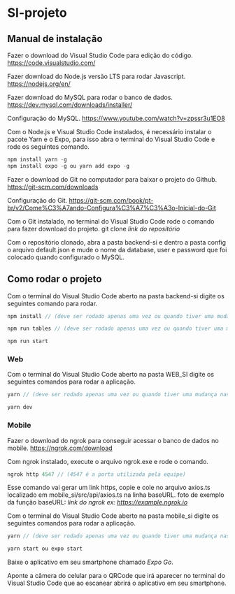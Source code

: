 # SI-projeto

## Manual de instalação

Fazer o download do Visual Studio Code para edição do código.
<https://code.visualstudio.com/>

Fazer download do Node.js versão LTS para rodar Javascript.
<https://nodejs.org/en/>

Fazer download do MySQL para rodar o banco de dados.
<https://dev.mysql.com/downloads/installer/>

Configuração do MySQL.
<https://www.youtube.com/watch?v=zpssr3u1EO8>

Com o Node.js e Visual Studio Code instalados, é necessário instalar o pacote Yarn e o Expo, para isso abra o terminal do Visual Studio Code e rode os seguintes comando.

```JavaScript
npm install yarn -g
npm install expo -g ou yarn add expo -g
```

Fazer o download do Git no computador para baixar o projeto do Github.
<https://git-scm.com/downloads>

Configuração do Git.
<https://git-scm.com/book/pt-br/v2/Come%C3%A7ando-Configura%C3%A7%C3%A3o-Inicial-do-Git>

Com o Git instalado, no terminal do Visual Studio Code rode o comando para fazer download do projeto.
git clone *link do repositório*

Com o repositório clonado, abra a pasta backend-si e dentro a pasta config o arquivo default.json e mude o nome da database, user e password que foi colocado quando configurado o MySQL.

## Como rodar o projeto

Com o terminal do Visual Studio Code aberto na pasta backend-si digite os seguintes comando para rodar.

```JavaScript
npm install // (deve ser rodado apenas uma vez ou quando tiver uma mudança nas dependências do projeto)

npm run tables // (deve ser rodado apenas uma vez ou quando tiver uma mudança nas tabelas do banco de dados)

npm run start
```

### Web

Com o terminal do Visual Studio Code aberto na pasta WEB_SI digite os seguintes comandos para rodar a aplicação.

```JavaScript
yarn // (deve ser rodado apenas uma vez ou quando tiver uma mudança nas dependências do projeto)

yarn dev
```

### Mobile

Fazer o download do ngrok para conseguir acessar o banco de dados no mobile.
<https://ngrok.com/download>

Com ngrok instalado, execute o arquivo ngrok.exe e rode o comando.

```JavaScript
ngrok http 4547 // (4547 é a porta utilizada pela equipe)
```

Esse comando vai gerar um link https, copie e cole no arquivo axios.ts localizado em mobile_si/src/api/axios.ts na linha baseURL.
foto de exemplo da função
baseURL: *link do ngrok ex: <https://example.ngrok.io>*

Com o terminal do Visual Studio Code aberto na pasta mobile_si digite os seguintes comandos para rodar a aplicação.

```JavaScript
yarn // (deve ser rodado apenas uma vez ou quando tiver uma mudança nas dependências do projeto)

yarn start ou expo start
```

Baixe o aplicativo em seu smartphone chamado *Expo Go*.

Aponte a câmera do celular para o QRCode que irá aparecer no terminal do Visual Studio Code que ao escanear abrirá o aplicativo em seu smartphone.
